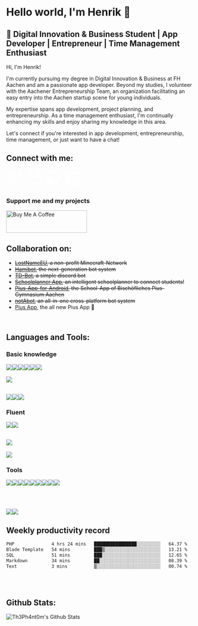 # Hello world, I'm Henrik 👋

## 🚀 Digital Innovation & Business Student | App Developer | Entrepreneur | Time Management Enthusiast

Hi, I'm Henrik!

I'm currently pursuing my degree in Digital Innovation & Business at FH Aachen and am a passionate app developer. Beyond my studies, I volunteer with the Aachener Entrepreneurship Team, an organization facilitating an easy entry into the Aachen startup scene for young individuals.

My expertise spans app development, project planning, and entrepreneurship. As a time management enthusiast, I'm continually enhancing my skills and enjoy sharing my knowledge in this area.

Let's connect if you're interested in app development, entrepreneurship, time management, or just want to have a chat!

## Connect with me:
<a style="color: white;" href="https://instagram.com/henrik.steffens"><svg xmlns="http://www.w3.org/2000/svg" class="icon icon-tabler icon-tabler-brand-instagram" width="48" height="48" viewBox="0 0 24 24" stroke-width="2" stroke="currentColor" fill="none" stroke-linecap="round" stroke-linejoin="round"><path stroke="none" d="M0 0h24v24H0z" fill="none"/><path d="M4 4m0 4a4 4 0 0 1 4 -4h8a4 4 0 0 1 4 4v8a4 4 0 0 1 -4 4h-8a4 4 0 0 1 -4 -4z" /><path d="M12 12m-3 0a3 3 0 1 0 6 0a3 3 0 1 0 -6 0" /><path d="M16.5 7.5l0 .01" /></svg></a>
<a style="color: white;" href="https://gitlab.com/Th3Ph4nt0m"><svg xmlns="http://www.w3.org/2000/svg" class="icon icon-tabler icon-tabler-brand-gitlab" width="48" height="48" viewBox="0 0 24 24" stroke-width="2" stroke="currentColor" fill="none" stroke-linecap="round" stroke-linejoin="round"><path stroke="none" d="M0 0h24v24H0z" fill="none"/><path d="M21 14l-9 7l-9 -7l3 -11l3 7h6l3 -7z" /></svg></a>
<a style="color: white;" href="https://github.com/th3ph4nt0m"><svg xmlns="http://www.w3.org/2000/svg" class="icon icon-tabler icon-tabler-brand-github" width="48" height="48" viewBox="0 0 24 24" stroke-width="2" stroke="currentColor" fill="none" stroke-linecap="round" stroke-linejoin="round"><path stroke="none" d="M0 0h24v24H0z" fill="none"/><path d="M9 19c-4.3 1.4 -4.3 -2.5 -6 -3m12 5v-3.5c0 -1 .1 -1.4 -.5 -2c2.8 -.3 5.5 -1.4 5.5 -6a4.6 4.6 0 0 0 -1.3 -3.2a4.2 4.2 0 0 0 -.1 -3.2s-1.1 -.3 -3.5 1.3a12.3 12.3 0 0 0 -6.2 0c-2.4 -1.6 -3.5 -1.3 -3.5 -1.3a4.2 4.2 0 0 0 -.1 3.2a4.6 4.6 0 0 0 -1.3 3.2c0 4.6 2.7 5.7 5.5 6c-.6 .6 -.6 1.2 -.5 2v3.5" /></svg></a>
<a style="color: white;" href="https://www.linkedin.com/in/henrik-steffens"><svg xmlns="http://www.w3.org/2000/svg" class="icon icon-tabler icon-tabler-brand-linkedin" width="48" height="48" viewBox="0 0 24 24" stroke-width="2" stroke="currentColor" fill="none" stroke-linecap="round" stroke-linejoin="round"><path stroke="none" d="M0 0h24v24H0z" fill="none"/><path d="M4 4m0 2a2 2 0 0 1 2 -2h12a2 2 0 0 1 2 2v12a2 2 0 0 1 -2 2h-12a2 2 0 0 1 -2 -2z" /><path d="M8 11l0 5" /><path d="M8 8l0 .01" /><path d="M12 16l0 -5" /><path d="M16 16v-3a2 2 0 0 0 -4 0" /></svg></a>
<br>
### Support me and my projects
<a href="https://www.buymeacoffee.com/th3ph4nt0m" target="_blank"><img src="https://cdn.buymeacoffee.com/buttons/v2/default-yellow.png" alt="Buy Me A Coffee" style="height: 60px !important;width: 217px !important;" ></a>
<br>

## Collaboration on:

- ~~[LostNameEU][lostnameweb], a non-profit Minecraft-Network~~
- ~~[Hamibot][hamibotGH], the next-generation bot system~~
- ~~[TD-Bot][tdbotGH], a simple discord bot~~
- ~~[Schoolplanner App][schoolplannerGH], an intelligent schoolplanner to connect students!~~
- ~~[Pius-App-for-Android][piusappGH], the School-App of Bischöfliches Pius-Gymnasium Aachen~~
- ~~[notAbot][nab], an all-in-one cross-platform bot system~~
- [Pius App][piusappnew], the all new Pius App 🚀
<br>

## Languages and Tools:

### Basic knowledge
<img src="https://img.shields.io/badge/java-007396.svg?&style=for-the-badge&logo=java&logoColor=white"/><img src="https://img.shields.io/badge/Node-339933.svg?&style=for-the-badge&logo=node.js&logoColor=white"/><img src="https://img.shields.io/badge/-Typescript-3178c6?style=for-the-badge&logo=typescript&logoColor=white"/><img src="https://img.shields.io/badge/-HTML5-E34F26?style=for-the-badge&logo=HTML5&logoColor=white"/><img src="https://img.shields.io/badge/-CSS3-1572B6?style=for-the-badge&logo=CSS3&logoColor=white"/><img src="https://img.shields.io/badge/-JavaScript-F7DF1E?style=for-the-badge&logo=JavaScript&logoColor=white"/>
<br><br>
<img src="https://img.shields.io/badge/-Bootstrap-7952B3?style=for-the-badge&logo=Bootstrap&logoColor=white"/>
<br><br>
<!-- Database -->
<img src="https://img.shields.io/badge/mysql-4479A1.svg?&style=for-the-badge&logo=mysql&logoColor=white"/><img src="https://img.shields.io/badge/mariadb-003545.svg?&style=for-the-badge&logo=mariadb&logoColor=white"/><img src="https://img.shields.io/badge/-MongoDB-13aa52?style=for-the-badge&logo=mongodb&logoColor=white"/>


### Fluent
<!-- Languages -->
<img src="https://img.shields.io/badge/Dart-02569B.svg?&style=for-the-badge&logo=Dart&logoColor=white"/><img src="https://img.shields.io/badge/go-00ADD8.svg?&style=for-the-badge&logo=go&logoColor=white"/>
<br>
<br>
<!-- Frameworks -->
<img src="https://img.shields.io/badge/Flutter-02569B.svg?&style=for-the-badge&logo=Flutter&logoColor=white"/>
<br>
<br>
<!-- More -->
<img src="https://img.shields.io/badge/git-F05032.svg?&style=for-the-badge&logo=git&logoColor=white"/>

### Tools
<!-- Tools -->
<img src="https://img.shields.io/badge/-Jetbrains%20IDES-000000?style=for-the-badge&logo=jetbrains&logoColor=white"/><img src="https://img.shields.io/badge/android%20studio-3DDC84.svg?&style=for-the-badge&logo=android%20studio&logoColor=white"><img src="https://img.shields.io/badge/xcode-147EFB.svg?&style=for-the-badge&logo=xCode&logoColor=white"><img src="https://img.shields.io/badge/visual%20studio%20code-007ACC.svg?&style=for-the-badge&logo=visual%20studio%20code&logoColor=white"/><img src="https://img.shields.io/badge/Insomnia-5849BE.svg?&style=for-the-badge&logo=Insomnia&logoColor=white"/><img src="https://img.shields.io/badge/App%20Store-0D96F6.svg?&style=for-the-badge&logo=AppStore&logoColor=white"/><img src="https://img.shields.io/badge/Play%20Store-414141.svg?&style=for-the-badge&logo=GooglePlay&logoColor=white"/><img src="https://img.shields.io/badge/Figma-F24E1E.svg?&style=for-the-badge&logo=Figma&logoColor=white"/><img src="https://img.shields.io/badge/Firebase-FFCA28.svg?&style=for-the-badge&logo=Firebase&logoColor=white"/>

<br>
<br>


<img src="https://img.shields.io/badge/gitlab%20-FCA121.svg?&style=for-the-badge&logo=gitlab&logoColor=white"/><img src="https://img.shields.io/badge/github%20-181717.svg?&style=for-the-badge&logo=github&logoColor=white"/>
<br>

## Weekly productivity record

<!--START_SECTION:waka-->

```txt
PHP              4 hrs 24 mins   ████████████████░░░░░░░░░   64.37 %
Blade Template   54 mins         ███▒░░░░░░░░░░░░░░░░░░░░░   13.21 %
SQL              51 mins         ███░░░░░░░░░░░░░░░░░░░░░░   12.65 %
Markdown         34 mins         ██░░░░░░░░░░░░░░░░░░░░░░░   08.39 %
Text             3 mins          ▒░░░░░░░░░░░░░░░░░░░░░░░░   00.74 %
```

<!--END_SECTION:waka-->

<br>
<br>


## Github Stats:
<img align="left" alt="Th3Ph4nt0m's Github Stats" src="https://github-readme-stats.vercel.app/api?username=Th3Ph4nt0m&show_icons=true&hide_border=true">
  <br>
  <br>
  <br>
  <br>
  <br>
  <br>
  <br>
  <br>
  <br>
  <br>

[lostnameweb]: https://lostname.eu/
[twitter]: https://twitter.com/th3ph4nt0m_dev
[telegram]: https://t.me/h3nrik_s
[hamibotGH]: https://github.com/nicosammitohamibot
[tdbotGH]: https://github.com/Th3Ph4nt0m/TD-Bot
[schoolplannerGH]: https://github.com/flowhorn/schulplaner
[piusappGH]: https://github.com/michael-mosler/Pius-App-for-Android/
[nab]: https://www.notabot.cc/
[piusappnew]: https://piusapp.gitbook.io/pius-app-2.0/
